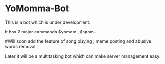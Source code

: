 # YoMomma-Bot

This is a bot which is under development.

It has 2 major commands $yomom , $spam .

#Will soon add the feature of song playing , meme posting and abusive words removal.

Later it will be a multitasking bot which can make server management easy.


